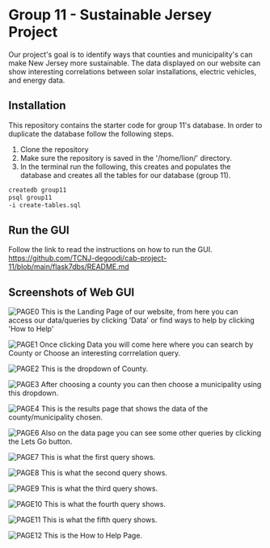 # Group 11 - Sustainable Jersey Project 
Our project's goal is to identify ways that counties and municipality's can make New Jersey more sustainable. The data displayed on our website can show interesting correlations between solar installations, electric vehicles, and energy data. 

## Installation
This repository contains the starter code for group 11's database. In order to
duplicate the database follow the following steps. 
1. Clone the repository 
2. Make sure the repository is saved in the '/home/lion/' directory.
2. In the terminal run the following, this creates and populates the database and 
   creates all the tables for our database (group 11). 
```bash
createdb group11
psql group11
-i create-tables.sql
```
## Run the GUI 
Follow the link to read the instructions on how to run the GUI.
https://github.com/TCNJ-degoodj/cab-project-11/blob/main/flask7dbs/README.md 

   
## Screenshots of Web GUI

![PAGE0](https://github.com/TCNJ-degoodj/cab-project-11/blob/main/gui_pics/landing.png)
This is the Landing Page of our website, from here you can access our data/queries by clicking 'Data' or find ways to help by clicking 'How to Help'

![PAGE1](https://github.com/TCNJ-degoodj/cab-project-11/blob/main/gui_pics/datatab.png)
Once clicking Data you will come here where you can search by County or Choose an interesting corrrelation query. 

![PAGE2](https://github.com/TCNJ-degoodj/cab-project-11/blob/main/gui_pics/countydropdown.png)
This is the dropdown of County.

![PAGE3](https://github.com/TCNJ-degoodj/cab-project-11/blob/main/gui_pics/municdropdown.png)
After choosing a county you can then choose a municipality using this dropdown. 

![PAGE4](https://github.com/TCNJ-degoodj/cab-project-11/blob/main/gui_pics/stats.png)
This is the results page that shows the data of the county/municipality chosen. 

![PAGE6](https://github.com/TCNJ-degoodj/cab-project-11/blob/main/gui_pics/page1.png)
Also on the data page you can see some other queries by clicking the Lets Go button. 

![PAGE7](https://github.com/TCNJ-degoodj/cab-project-11/blob/main/gui_pics/page2.png)
This is what the first query shows. 

![PAGE8](https://github.com/TCNJ-degoodj/cab-project-11/blob/main/gui_pics/page3.png)
This is what the second query shows. 

![PAGE9](https://github.com/TCNJ-degoodj/cab-project-11/blob/main/gui_pics/page4.png)
This is what the third query shows. 

![PAGE10](https://github.com/TCNJ-degoodj/cab-project-11/blob/main/gui_pics/page5.png)
This is what the fourth query shows. 

![PAGE11](https://github.com/TCNJ-degoodj/cab-project-11/blob/main/gui_pics/page6.png)
This is what the fifth query shows. 

![PAGE12](https://github.com/TCNJ-degoodj/cab-project-11/blob/main/gui_pics/help.png)
This is the How to Help Page. 

